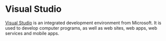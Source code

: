 # Visual Studio

[Visual Studio](https://www.visualstudio.com/) is an integrated development environment from Microsoft. It is used to develop computer programs, as well as web sites, web apps, web services and mobile apps.